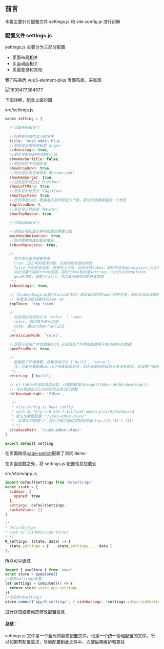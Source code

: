 

## 前言

本篇主要针对配置文件 settings.js 和 vite.config.js 进行讲解

### 配置文件 settings.js

settings.js 主要分为三部分配置

- 页面布局相关
- 页面动画相关
- 页面登录和其他

我们先熟悉 vue3-element-plus 页面布局，来张图

![1639477384677](http://8.135.1.141/file/vap-assets/1639477384677.png)

下面详解，配合上面的图

src/settings.js

```javascript
const setting = {

  /*页面布局相关*/

  //标题和导航栏显示的名称
  title: 'Vue3 Admin Plus',
  //是否显示图标和标题（Logo）
  sidebarLogo: true,
  //是否导航栏的中间的title
  showNavbarTitle: false,
  //是否显示下拉框区域
  ShowDropDown: true,
  //是否显示面包屑导航（Breadcrumb）
  showHamburger: true,
  //是否显示侧边栏（Sidebar）
  showLeftMenu: true,
  //是否显示标签栏（TagsView）
  showTagsView: true,
  //显示标签栏时，配置最多显示标签的个数，超过将会替换最后一个标签
  tagsViewNum: 6,
  //是否显示导航栏（NavBar）
  showTopNavbar: true,

  /*页面动画相关*/

  //主视区域和面包屑导航是否需要动画
  mainNeedAnimation: true,
  //是否需要页面加载进度条
  isNeedNprogress: true,

  /*
    首次进入是否需要登录
    true: 走正常的登录流程，包括角色权限的校验
    false:不走登录流程，直接进入主页，此时没有token。架构中会在permission.js文件中，
    动态设置个临时token使用，临时token取的是settings.js文件中的tmpToken
    dev环境时，设置为false，可以适当提高你的开发效率
   */
  isNeedLogin: true,

  // 当isNeedLogin设置为false起作用，建议调试时的token写在这里，架构会自动设置到auth.js中，
  // 和登录流程设置的token一样
  tmpToken: 'tmp_token'

  /*
    动态路由过滤的方式 'roles' | 'code'
    roles: 通过角色进行过滤
    code: 通过codeArr进行过滤
   */
  permissionMode: 'roles',

  //是否开启生产时也使用mock,开启后生产环境也能使用开发时的mock数据
  openProdMock: true,

  /*
    配置那个环境需要，收集错误日志 ['build', 'serve']
    注：尽量不要配置serve下收集错误日志，因为收集到的日志大多没有意义，还浪费了服务器资源
   */
  errorLog: ['build'],

  // el-table中动态高度设定，计算的数值为height(100vh-delWindowHeight)，
  // 可以根据自己公司的实际业务进行调整
  delWindowHeight: '210px',

   /*
   * vite.config.js base config
   * such as http://8.135.1.141/vue3-admin-plus/#/dashboard
   * 那么你需要配置："/vue3-admin-plus/"
   *  如果你只配置"/",那么页面只能访问到根路径http://8.135.1.141/
   * */
  viteBasePath: '/vue3-admin-plus/'
}

export default setting
```

在页面路径[page-switch](http://8.135.1.141/vue3-admin-plus/#/page-switch/log)配置了测试 demo

在页面加载之处，将 settings.js 配置信息加载到

src/store/app.js

```javascript
import defaultSettings from '@/settings'
const state = {
  sidebar: {
    opened: true
  },
  settings: defaultSettings,
  cachedViews: []
}

/*
* data:ObjType
* such as {sidebarLogo:false}
* */
M_settings: (state, data) => {
  state.settings = { ...state.settings, ...data }
},
```

所以可以通过

```javascript
import { useStore } from 'vuex'
const store = useStore()
//获取settings配置
let settings = computed(() => {
  return store.state.app.settings
})
//动态修改settings
store.commit('app/M_settings', { sidebarLogo: !settings.value.sidebarLogo })
```

进行获取或者动态修改配置信息

#### 总结：

settings.js 文件是一个全局的静态配置文件，也是一个统一管理配置的文件。所以如果有配置需求，尽量配置到此文件中，方便后期维护和查找
